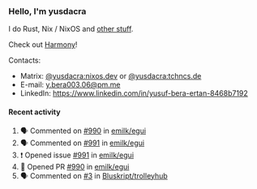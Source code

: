 ### Hello, I'm yusdacra

I do Rust, Nix / NixOS and [other stuff](https://yusdacra.gitlab.io/about).

Check out [Harmony](https://github.com/harmony-development)!

Contacts:
- Matrix: [@yusdacra:nixos.dev](https://matrix.to/#/@yusdacra:nixos.dev) or [@yusdacra:tchncs.de](https://matrix.to/#/@yusdacra:tchncs.de)
- E-mail: y.bera003.06@pm.me
- LinkedIn: https://www.linkedin.com/in/yusuf-bera-ertan-8468b7192

#### Recent activity

<!--START_SECTION:activity-->
1. 🗣 Commented on [#990](https://github.com/emilk/egui/issues/990) in [emilk/egui](https://github.com/emilk/egui)
2. 🗣 Commented on [#991](https://github.com/emilk/egui/issues/991) in [emilk/egui](https://github.com/emilk/egui)
3. ❗️ Opened issue [#991](https://github.com/emilk/egui/issues/991) in [emilk/egui](https://github.com/emilk/egui)
4. 💪 Opened PR [#990](https://github.com/emilk/egui/pull/990) in [emilk/egui](https://github.com/emilk/egui)
5. 🗣 Commented on [#3](https://github.com/Bluskript/trolleyhub/issues/3) in [Bluskript/trolleyhub](https://github.com/Bluskript/trolleyhub)
<!--END_SECTION:activity-->
